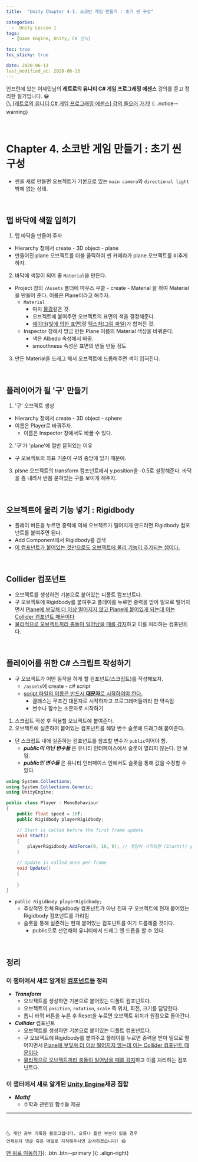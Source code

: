 ```yaml
---
title:  "Unity Chapter 4-1. 소코반 게임 만들기 : 초기 씬 구성" 

categories:
  -  Unity Lesson 1 
tags:
  - [Game Engine, Unity, C# 언어]

toc: true
toc_sticky: true

date: 2020-06-13
last_modified_at: 2020-06-13
---
```


인프런에 있는 이제민님의 **레트로의 유니티 C# 게임 프로그래밍 에센스** 강의를 듣고 정리한 필기입니다. 😀  
[🌜 [레트로의 유니티 C# 게임 프로그래밍 에센스] 강의 들으러 가기!](https://www.inflearn.com/course/%EC%9C%A0%EB%8B%88%ED%8B%B0-%EA%B2%8C%EC%9E%84-%ED%94%84%EB%A1%9C%EA%B7%B8%EB%9E%98%EB%B0%8D-%EC%97%90%EC%84%BC%EC%8A%A4)
{: .notice--warning}

<br>

# Chapter 4. 소코반 게임 만들기 : 초기 씬 구성
- 씬을 새로 만들면 오브젝트가 기본으로 있는 `main camera`와 `directional light`밖에 없는 상태. 

<br>

## 맵 바닥에 색깔 입히기
1. 맵 바닥을 만들어 주자
  - Hierarchy 창에서 create - 3D object - plane
  - 만들어진 plane 오브젝트를 더블 클릭하여 씬 카메라가 plane 오브젝트를 비추게 하자.
2. 바닥에 색깔이 되어 줄 `Material`을 만든다.
  - Project 창의 `/Assets` 폴더에 마우스 우클 - create - Material 을 하여 Material을 만들어 준다. 이름은 Plane이라고 해주자.
    - `Material`
      - 마치 <u>물감</u>같은 것.
      - 오브젝트에 붙여주면 오브젝트의 표면의 색을 결정해준다.
      - <u>쉐이더(빛에 의한 표면)</u>랑 <u>텍스처(그림 파일)</u>가 합쳐진 것.
    - Inspector 창에서 방금 만든 Plane 이름의 Material 색상을 바꿔준다. 
      - 색은 Albedo 속성에서 바꿈.
      - smoothness 속성은 표면의 반들 반들 정도
3. 만든 Material을 드래그 해서 오브젝트에 드롭해주면 색이 입혀진다.

<br>

## 플레이어가 될 '구' 만들기

1. '구' 오브젝트 생성
  - Hierarchy 창에서 create - 3D object - sphere
  - 이름은 Player로 바꿔주자.
    - 이름은 Inspector 창에서도 바꿀 수 있다. 
2. '구'가 'plane'에 절반 묻혀있는 이유
  - 구 오브젝트의 좌표 기준이 구의 중앙에 있기 때문에.
3. plsne 오브젝트의 transform 컴포넌트에서 y.position을 -0.5로 설정해준다. 바닥을 좀 내려서 반쯤 묻혀있는 구를 보이게 해주자.

<br>

## 오브젝트에 물리 기능 넣기 : Rigidbody
- 플레이 버튼을 누르면 중력에 의해 오브젝트가 떨어지게 만드려면 Rigidbody 컴포넌트를 붙여주면 된다.
- Add Component에서 Rigidbody를 검색
- <u>이 컴포넌트가 붙어있는 것만으로도 오브젝트에 물리 기능이 추가되는 셈이다.</u>

<br>

## Collider 컴포넌트
- 오브젝트를 생성하면 기본으로 붙어있는 디폴트 컴포넌트다.
- 구 오브젝트에 Rigidbody를 붙여주고 플레이를 누르면 중력을 받아 밑으로 떨어지면서 <u>Plane에 부딪쳐 더 이상 떨어지지 않고 Plane에 붙어있게 되는데 이는 Collider 컴포넌트 때문이다</u>
- <u>물리적으로 오브젝트끼리 충돌이 일어났을 때를 감지</u>하고 이를 처리하는 컴포넌트다.
  
<br>

## 플레이어를 위한 C# 스크립트 작성하기

- 구 오브젝트가 어떤 동작을 하게 할 컴포넌트(스크립트)를 작성해보자.
  - `/assets`에 create - c# script
  - <u>script 파일의 이름은 반드시 **대문자**로 시작하여야 한다.</u>
    - 클래스는 무조건 대문자로 시작하자고 프로그래머들끼리 한 약속임
    - 변수나 함수는 소문자로 시작하기

1. 스크립트 작성 후 적용할 오브젝트에 붙여준다.
2. 오브젝트에 실존하여 붙어있는 컴포넌트를 해당 변수 슬롯에 드래그해 붙여준다.
  - 단 스크립트 내에 실존하는 컴포넌트를 참조할 변수가 `public`이어야 함.
    - ***public이 아닌 변수들*** 은 유니티 인터페이스에서 슬롯이 열리지 않는다. 안 보임. 
    - ***public인 변수들*** 은 유니티 인터페이스 안에서도 슬롯을 통해 값을 수정할 수 있다.

```c#
using System.Collections;
using System.Collections.Generic;
using UnityEngine;

public class Player : MonoBehaviour
{
    public float speed = 10f;
    public Rigidbody playerRigidbody; 

    // Start is called before the first frame update
    void Start()
    {
        playerRigidbody.AddForce(0, 10, 0); // 게임이 시작되면 (Start()) y방향으로 10 만큼의 힘을 준다. 플레이어 오브젝트가 하늘로 승천할 것..
    }

    // Update is called once per frame
    void Update()
    {
        
    }
}
```

- `public Rigidbody playerRigidbody;`
  - 추상적인 전체 Rigidbody 컴포넌트가 아닌 진짜 구 오브젝트에 현재 붙어있는 Rigidbody 컴포넌트를 가리킴
  - 슬롯을 통해 실존하는 현재 붙어있는 컴포넌트를 여기 드롭해줄 것이다.
    - public으로 선언해야 유니티에서 드래그 앤 드롭을 할 수 있다. 

<br>

## 정리

### 이 챕터에서 새로 알게된 <u>컴포넌트</u>들 정리 
- ***Transform***
  - 오브젝트를 생성하면 기본으로 붙어있는 디폴트 컴포넌트다.
  - 오브젝트의 `position`, `rotation`, `scale` 즉 위치, 회전, 크기를 담당한다. 
  - 톱니 바퀴 버튼을 누른 후 Reset을 누르면 오브젝트 위치가 원점으로 돌아간다.
- ***Collider*** 컴포넌트
  - 오브젝트를 생성하면 기본으로 붙어있는 디폴트 컴포넌트다.
  - 구 오브젝트에 Rigidbody를 붙여주고 플레이를 누르면 중력을 받아 밑으로 떨어지면서 <u>Plane에 부딪쳐 더 이상 떨어지지 않는데 이는 Collider 컴포넌트 때문이다</u>
  - <u>물리적으로 오브젝트끼리 충돌이 일어났을 때를 감지</u>하고 이를 처리하는 컴포넌트다.

### 이 챕터에서 새로 알게된 <u>Unity Engine</u>제공 집합

- ***Mathf***
  - 수학과 관련된 함수들 제공

***
<br>

    🌜 개인 공부 기록용 블로그입니다. 오류나 틀린 부분이 있을 경우 
    언제든지 댓글 혹은 메일로 지적해주시면 감사하겠습니다! 😄

[맨 위로 이동하기](#){: .btn .btn--primary }{: .align-right}